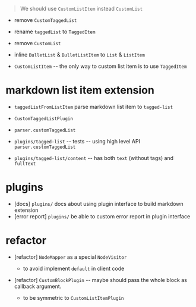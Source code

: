 > We should use `CustomListItem` instead `CustomList`

- remove `CustomTaggedList`

- rename `taggedList` to `TaggedItem`

- remove `CustomList`

- inline `BulletList` & `BulletListItem` to `List` & `ListItem`

- `CustomListItem` -- the only way to custom list item is to use `TaggedItem`

# markdown list item extension

- `taggedListFromListItem` parse markdown list item to `tagged-list`

- `CustomTaggedListPlugin`
- `parser.customTaggedList`

- `plugins/tagged-list` -- tests -- using high level API `parser.customTaggedList`

- `plugins/tagged-list/content` -- has both `text` (without tags) and `fullText`

# plugins

- [docs] `plugins/` docs about using plugin interface to build markdown extension
- [error report] `plugins/` be able to custom error report in plugin interface

# refactor

- [refactor] `NodeMapper` as a special `NodeVisitor`

  - to avoid implement `default` in client code

- [refactor] `CustomBlockPlugin` -- maybe should pass the whole block as callback argument.

  - to be symmetric to `CustomListItemPlugin`
